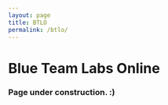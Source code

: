 ```yaml
---
layout: page
title: BTLO
permalink: /btlo/
---
```


# Blue Team Labs Online
### Page under construction. :)
